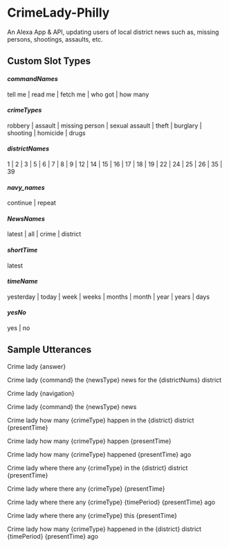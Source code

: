 # CrimeLady-Philly
An Alexa App & API, updating users of local district news such as, missing persons, shootings, assaults, etc.

## Custom Slot Types

   #### *commandNames*
  
   tell me | read me | fetch me | who got | how many

   #### *crimeTypes*

   robbery | assault | missing person | sexual assault | theft | burglary | shooting | homicide | drugs

   #### *districtNames*

   1 | 2 | 3 | 5 | 6 | 7 | 8 | 9 | 12 | 14 | 15 | 16 | 17 | 18 | 19 | 22 | 24 | 25 | 26 | 35 | 39


  #### *navy_names*

  continue | repeat

  #### *NewsNames*

  latest | all | crime | district

  #### *shortTime*

  latest

 #### *timeName*

  yesterday | today | week | weeks | months | month | year | years | days

 #### *yesNo*
 
  yes | no


## Sample Utterances

  Crime lady {answer}
  
  Crime lady {command} the {newsType} news for the {districtNums} district
  
  Crime lady {navigation}
  
  Crime lady {command} the {newsType} news
  
  Crime lady how many {crimeType} happen in the {district} district {presentTime}
  
  Crime lady how many {crimeType} happen {presentTime}
  
  Crime lady how many {crimeType} happened {presentTime} ago
  
  Crime lady where there any {crimeType} in the {district} district {presentTime}
  
  Crime lady where there any {crimeType} {presentTime}
  
  Crime lady where there any {crimeType} {timePeriod} {presentTime} ago
  
  Crime lady where there any {crimeType} this {presentTime}
  
  Crime lady how many {crimeType} happened in the {district} district {timePeriod} {presentTime} ago
